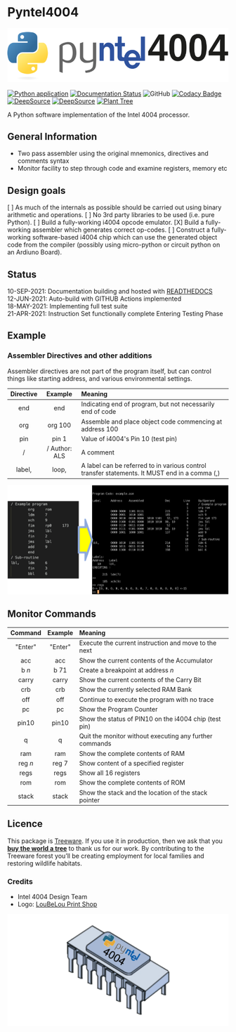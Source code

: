 # Pyntel4004

![Pyntel 4004 Logo](./images/pyntel4004.svg)

[![Python application](https://github.com/alshapton/Pyntel4004/actions/workflows/python-app.yml/badge.svg)](https://github.com/alshapton/Pyntel4004/actions/workflows/python-app.yml)
[![Documentation Status](https://readthedocs.org/projects/pyntel4004/badge/?version=latest)](https://pyntel4004.readthedocs.io/en/latest/?badge=latest)
![GitHub](https://img.shields.io/github/license/alshapton/pyntel4004)
[![Codacy Badge](https://app.codacy.com/project/badge/Grade/28ff090ed5a9412b82a26b4da605745f)](https://www.codacy.com/gh/alshapton/Pyntel4004/dashboard?utm_source=github.com&amp;utm_medium=referral&amp;utm_content=alshapton/Pyntel4004&amp;utm_campaign=Badge_Grade)
[![DeepSource](https://deepsource.io/gh/alshapton/Pyntel4004.svg/?label=active+issues)](https://deepsource.io/gh/alshapton/Pyntel4004/?ref=repository-badge)
[![DeepSource](https://deepsource.io/gh/alshapton/Pyntel4004.svg/?label=resolved+issues)](https://deepsource.io/gh/alshapton/Pyntel4004/?ref=repository-badge)
[![Plant Tree](https://img.shields.io/badge/dynamic/json?color=brightgreen&label=Plant%20Tree&query=%24.total&url=https%3A%2F%2Fpublic.offset.earth%2Fusers%2Ftreeware%2Ftrees)](https://plant.treeware.earth/alshapton/pyntel4004)

A Python software implementation of the Intel 4004 processor.

## General Information

  - Two pass assembler using the original mnemonics, directives and comments syntax
  - Monitor facility to step through code and examine registers, memory etc

## Design goals

  [ ] As much of the internals as possible should be carried out using binary arithmetic and operations.
  [ ] No 3rd party libraries to be used (i.e. pure Python).
  [ ] Build a fully-working i4004 opcode emulator.
  [X] Build a fully-working assembler which generates correct op-codes.
  [ ] Construct a fully-working software-based i4004 chip which can use the generated object code from the compiler (possibly using micro-python or circuit python on an Ardiuno Board).

## Status

10-SEP-2021:    Documentation building and hosted with [READTHEDOCS](https://pyntel4004.readthedocs.io/en/latest/)
<br>
12-JUN-2021:    Auto-build with GITHUB Actions implemented
<br>
18-MAY-2021:    Implementing full test suite
<br>
21-APR-2021:    Instruction Set functionally complete
                Entering Testing Phase

## Example

### Assembler Directives and other additions

Assembler directives are not part of the program itself, but can control things like starting address, and various environmental settings.

| Directive | Example | Meaning |
| :-:| :-:| :-|
| end | end | Indicating end of program, but not necessarily end of code |
| org | org 100 | Assemble and place object code commencing at address 100 |
| pin | pin 1 | Value of i4004's Pin 10 (test pin) |
|  / | / Author: ALS | A comment |
| label,| loop,| A label can be referred to in various control transfer statements. It MUST end in a comma (,)

![Assemble and Run](./images/assemble-run.png)

## Monitor Commands

| Command | Example | Meaning |
| :-:| :-:| :-|
| "Enter" | "Enter"  | Execute the current instruction and move to the next |
|  acc    |   acc     | Show the current contents of the Accumulator |
|   b *n* |   b 71    | Create a breakpoint at address *n* |
|  carry  |  carry    | Show the current contents of the Carry Bit |
|  crb    |  crb     | Show the currently selected RAM Bank |
|  off    |  off     | Continue to execute the program with no trace |
|   pc    |   pc     | Show the Program Counter |
| pin10   | pin10    | Show the status of PIN10 on the i4004 chip (test pin)
|    q    |    q     | Quit the monitor without executing any further commands |
|  ram   |   ram     | Show the complete contents of RAM |
|  reg *n*  |  reg 7 | Show content of a specified register |
|  regs   |  regs    | Show all 16 registers |
|  rom    |   rom     | Show the complete contents of ROM |
| stack   |  stack   | Show the stack and the location of the stack pointer |


## Licence

This package is [Treeware](https://treeware.earth). If you use it in production, then we ask that you [**buy the world a tree**](https://plant.treeware.earth/alshapton/Pyntel4004) to thank us for our work. By contributing to the Treeware forest you’ll be creating employment for local families and restoring wildlife habitats.

### Credits

  - Intel 4004 Design Team
  - Logo: [LouBeLou Print Shop](Www.psloubelou.com)

![Pyntel 4004 Logo](./images/Pyntel4001_chip.png)
